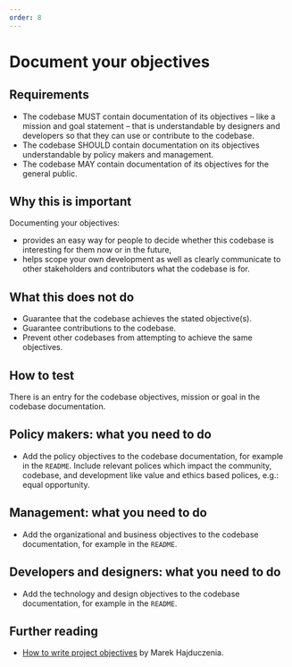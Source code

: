 ```yaml
---
order: 8
---
```


# Document your objectives

## Requirements

* The codebase MUST contain documentation of its objectives – like a mission and goal statement – that is understandable by designers and developers so that they can use or contribute to the codebase.
* The codebase SHOULD contain documentation on its objectives understandable by policy makers and management.
* The codebase MAY contain documentation of its objectives for the general public.

## Why this is important

Documenting your objectives:

* provides an easy way for people to decide whether this codebase is interesting for them now or in the future,
* helps scope your own development as well as clearly communicate to other stakeholders and contributors what the codebase is for.

## What this does not do

* Guarantee that the codebase achieves the stated objective(s).
* Guarantee contributions to the codebase.
* Prevent other codebases from attempting to achieve the same objectives.

## How to test

There is an entry for the codebase objectives, mission or goal in the codebase documentation.

## Policy makers: what you need to do

* Add the policy objectives to the codebase documentation, for example in the `README`. Include relevant polices which impact the community, codebase, and development like value and ethics based polices, e.g.: equal opportunity.

## Management: what you need to do

* Add the organizational and business objectives to the codebase documentation, for example in the `README`.

## Developers and designers: what you need to do

* Add the technology and design objectives to the codebase documentation, for example in the `README`.

## Further reading

* [How to write project objectives](http://grouper.ieee.org/groups/802/3/RTPGE/public/may12/hajduczenia_01_0512.pdf) by Marek Hajduczenia.
